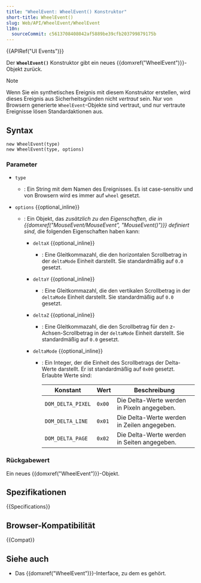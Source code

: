 ```yaml
---
title: "WheelEvent: WheelEvent() Konstruktor"
short-title: WheelEvent()
slug: Web/API/WheelEvent/WheelEvent
l10n:
  sourceCommit: c5613708408042af5889be39cfb203799879175b
---
```


{{APIRef("UI Events")}}

Der **`WheelEvent()`** Konstruktor gibt ein neues {{domxref("WheelEvent")}}-Objekt zurück.

> [!NOTE]
> Wenn Sie ein synthetisches Ereignis mit diesem Konstruktor erstellen, wird dieses Ereignis aus Sicherheitsgründen nicht _vertraut_ sein.
> Nur von Browsern generierte `WheelEvent`-Objekte sind vertraut, und nur vertraute Ereignisse lösen Standardaktionen aus.

## Syntax

```js-nolint
new WheelEvent(type)
new WheelEvent(type, options)
```

### Parameter

- `type`
  - : Ein String mit dem Namen des Ereignisses.
    Es ist case-sensitiv und von Browsern wird es immer auf `wheel` gesetzt.
- `options` {{optional_inline}}

  - : Ein Objekt, das _zusätzlich zu den Eigenschaften, die in {{domxref("MouseEvent/MouseEvent", "MouseEvent()")}} definiert sind_, die folgenden Eigenschaften haben kann:

    - `deltaX` {{optional_inline}}
      - : Eine Gleitkommazahl, die den horizontalen Scrollbetrag in der `deltaMode` Einheit darstellt.
        Sie standardmäßig auf `0.0` gesetzt.
    - `deltaY` {{optional_inline}}
      - : Eine Gleitkommazahl, die den vertikalen Scrollbetrag in der `deltaMode` Einheit darstellt.
        Sie standardmäßig auf `0.0` gesetzt.
    - `deltaZ` {{optional_inline}}
      - : Eine Gleitkommazahl, die den Scrollbetrag für den z-Achsen-Scrollbetrag in der `deltaMode` Einheit darstellt.
        Sie standardmäßig auf `0.0` gesetzt.
    - `deltaMode` {{optional_inline}}

      - : Ein Integer, der die Einheit des Scrollbetrags der Delta-Werte darstellt. Er ist standardmäßig auf `0x00` gesetzt. Erlaubte Werte sind:

        | Konstant          | Wert   | Beschreibung                                    |
        | ----------------- | ------ | ------------------------------------------------ |
        | `DOM_DELTA_PIXEL` | `0x00` | Die Delta-Werte werden in Pixeln angegeben.     |
        | `DOM_DELTA_LINE`  | `0x01` | Die Delta-Werte werden in Zeilen angegeben.     |
        | `DOM_DELTA_PAGE`  | `0x02` | Die Delta-Werte werden in Seiten angegeben.     |

### Rückgabewert

Ein neues {{domxref("WheelEvent")}}-Objekt.

## Spezifikationen

{{Specifications}}

## Browser-Kompatibilität

{{Compat}}

## Siehe auch

- Das {{domxref("WheelEvent")}}-Interface, zu dem es gehört.

